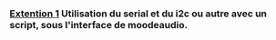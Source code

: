 ### [Extention 1](/extention_amplie) Utilisation du serial et du i2c ou autre avec un script, sous l'interface de moodeaudio.
